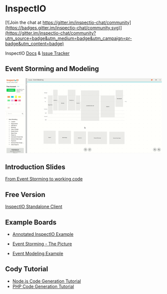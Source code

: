 # InspectIO

[![Join the chat at https://gitter.im/inspectio-chat/community](https://badges.gitter.im/inspectio-chat/community.svg)](https://gitter.im/inspectio-chat/community?utm_source=badge&utm_medium=badge&utm_campaign=pr-badge&utm_content=badge)

InspectIO [Docs](https://github.com/event-engine/inspectio/wiki) &amp; [Issue Tracker](https://github.com/event-engine/inspectio/issues)

## Event Storming and Modeling
![Realtime Collaboration](assets/event_modeling.gif)

## Introduction Slides

[From Event Storming to working code](https://slides.com/prooph/event-driven-development/fullscreen)

## Free Version

[InspectIO Standalone Client](https://event-engine.io/free-inspectio/)

## Example Boards
- [Annotated InspectIO Example](https://event-engine.io/free-inspectio/inspectio/boards/import/https%3A%2F%2Fraw.githubusercontent.com%2Fevent-engine%2Finspectio%2Fmaster%2Fassets%2FExample%2520Boards%2FInspectIO%2520Example.xml)

- [Event Storming - The Picture](https://event-engine.io/free-inspectio/inspectio/boards/import/https%3A%2F%2Fraw.githubusercontent.com%2Fevent-engine%2Finspectio%2Fmaster%2Fassets%2FExample%2520Boards%2FThe%2520Picture.xml)

- [Event Modeling Example](https://event-engine.io/free-inspectio/inspectio/boards/import/https%3A%2F%2Fraw.githubusercontent.com%2Fevent-engine%2Finspectio%2Fmaster%2Fassets%2FExample%2520Boards%2FEvent%2520Modeling.xml)

## Cody Tutorial

- [Node.js Code Generation Tutorial](https://github.com/event-engine/inspectio/wiki/Node.js-Cody-Tutorial)
- [PHP Code Generation Tutorial](https://github.com/event-engine/inspectio/wiki/PHP-Cody-Tutorial)

